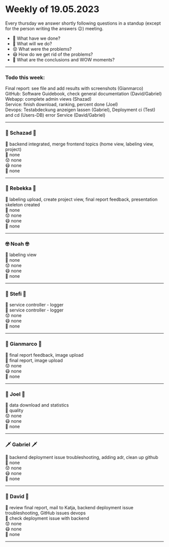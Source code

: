 # Weekly of 19.05.2023

Every thursday we answer shortly following questions in a standup (except for the person writing the answers 😉) meeting.
* 📜 What have we done?
* 🔮 What will we do?
* 😟 What were the problems?
* 😷 How do we get rid of the problems?
* 🤯 What are the conclusions and WOW moments?

<hr>

### Todo this week:
Final report: see file and add results with screenshots (Gianmarco) </br>
GitHub: Software Guidebook, check general documentation (David/Gabriel) </br> 
Webapp: complete admin views (Shazad) </br>
Service: finish download, ranking, percent done (Joel) </br>
Devops: Testabdeckung anzeigen lassen (Gabriel), Deployment ci (Test) and cd (Users-DB) error Service (David/Gabriel) </br>

<hr>

### 🦅 Schazad 🦅
📜 backend integrated, merge frontend topics (home view, labeling view, project) </br>
🔮 none </br>
😟 none </br>
😷 none </br>
🤯 none </br>

<hr>

### 🦁 Rebekka 🦁
📜 labeling upload, create project view, final report feedback, presentation skeleton created </br>
🔮 none </br>
😟 none </br>
😷 none </br>
🤯 none </br>

<hr>

### 🤓 Noah 🤓
📜 labeling view </br>
🔮 none </br>
😟 none </br>
😷 none </br>
🤯 none </br>

<hr>

### 🌚 Stefi 🌚
📜 service controller - logger </br>
🔮 service controller - logger </br>
😟 none </br>
😷 none </br>
🤯 none </br>

<hr>

### 🐻 Gianmarco 🐻
📜 final report feedback, image upload </br>
🔮 final report, image upload </br>
😟 none </br>
😷 none </br>
🤯 none </br>

<hr>

### 🤩 Joel 🤩
📜 data download and statistics </br>
🔮 quality </br>
😟 none </br>
😷 none </br>
🤯 none </br>

<hr>

### 🗡️ Gabriel 🗡️
📜 backend deployment issue troubleshooting, adding adr, clean up github </br>
🔮 none </br>
😟 none </br>
😷 none </br>
🤯 none </br>

<hr>

### 🦍 David 🦍
📜 review final report, mail to Katja, backend deployment issue troubleshooting, GitHub issues devops </br>
🔮 check deployment issue with backend </br>
😟 none </br>
😷 none </br>
🤯 none </br>

<hr>
